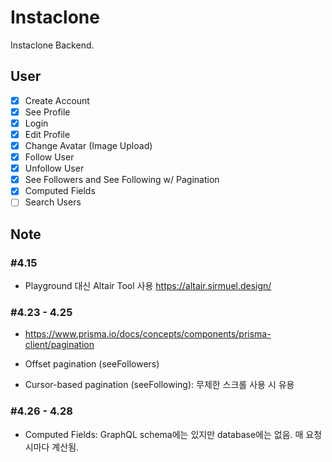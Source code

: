 # Instaclone

Instaclone Backend.

## User

- [x] Create Account
- [x] See Profile
- [x] Login
- [x] Edit Profile
- [x] Change Avatar (Image Upload)
- [x] Follow User
- [x] Unfollow User
- [x] See Followers and See Following w/ Pagination
- [x] Computed Fields
- [ ] Search Users

## Note

### #4.15
- Playground 대신 Altair Tool 사용
https://altair.sirmuel.design/

### #4.23 - 4.25
- https://www.prisma.io/docs/concepts/components/prisma-client/pagination

- Offset pagination (seeFollowers)
- Cursor-based pagination (seeFollowing): 무제한 스크롤 사용 시 유용

### #4.26 - 4.28
- Computed Fields: GraphQL schema에는 있지만 database에는 없음. 매 요청 시마다 계산됨.